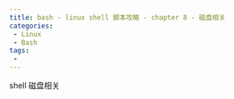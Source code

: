 ```yaml
---
title: bash - linux shell 脚本攻略 - chapter 8 - 磁盘相关
categories: 
 - Linux
 - Bash
tags: 
 - 
---
```


shell 磁盘相关

<!--more-->

